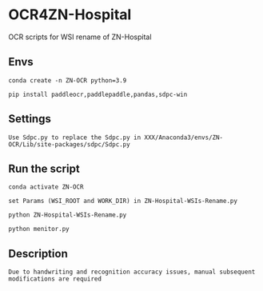 # OCR4ZN-Hospital
OCR scripts for WSI rename of ZN-Hospital 

## Envs
`conda create -n ZN-OCR python=3.9`

`pip install paddleocr,paddlepaddle,pandas,sdpc-win`
## Settings
`Use Sdpc.py to replace the Sdpc.py in XXX/Anaconda3/envs/ZN-OCR/Lib/site-packages/sdpc/Sdpc.py`

## Run the script
`conda activate ZN-OCR`

`set Params (WSI_ROOT and WORK_DIR) in ZN-Hospital-WSIs-Rename.py`

`python ZN-Hospital-WSIs-Rename.py`

`python menitor.py`
## Description
`Due to handwriting and recognition accuracy issues, manual subsequent modifications are required`
